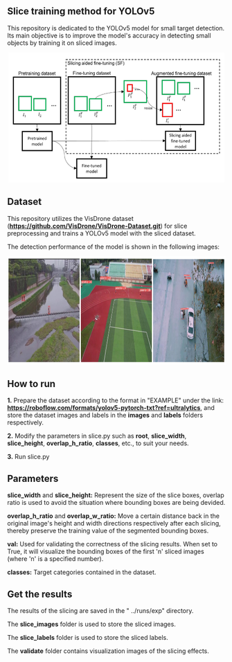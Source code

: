 ## Slice training method for YOLOv5
This repository is dedicated to the YOLOv5 model for small target detection. Its main objective is to improve the model's accuracy in detecting small objects by training it on sliced images.
<div align="center">
  <img src="pic/sliced.png" alt="demo" width="500" height="300">
</div>

## Dataset
This repository utilizes the VisDrone dataset (**<https://github.com/VisDrone/VisDrone-Dataset.git>**) for slice preprocessing and trains a YOLOv5 model with the sliced dataset.   

The detection performance of the model is shown in the following images:
<div align="center">
  <img src="pic/demo.png" alt="demo" width="1900" height="250">
</div>

## How to run

<p style="text-align: justify;">
  
**1.** Prepare the dataset according to the format in "EXAMPLE" under the link:   **<https://roboflow.com/formats/yolov5-pytorch-txt?ref=ultralytics>**, and store the dataset images and labels in the **images** and **labels** folders respectively.

**2.** Modify the parameters in slice.py such as **root**, **slice_width**, **slice_height**, **overlap_h_ratio**, **classes**, etc., to suit your needs.

**3.** Run slice.py
</p>

## Parameters
**slice_width** and **slice_height:** Represent the size of the slice boxes, overlap ratio is used to avoid the situation where bounding boxes are being devided.  

**overlap_h_ratio** and **overlap_w_ratio:** Move a certain distance back in the original image's height and width directions respectively after each slicing, thereby preserve the training value of the segmented bounding boxes.  

**val:** Used for validating the correctness of the slicing results. When set to True, it will visualize the bounding boxes of the first 'n' sliced images (where 'n' is a specified number).  

**classes:** Target categories contained in the dataset.  

## Get the results
The results of the slicing are saved in the " ../runs/exp" directory.   

The **slice_images** folder is used to store the sliced images.  

The **slice_labels** folder is used to store the sliced labels.  

The **validate** folder contains visualization images of the slicing effects.

